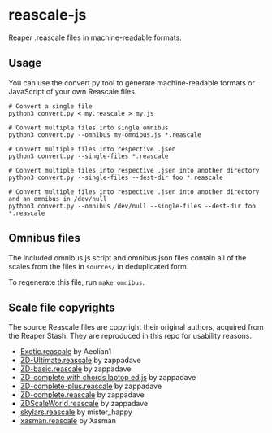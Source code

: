reascale-js
===========

Reaper .reascale files in machine-readable formats.

Usage
-----

You can use the convert.py tool to generate machine-readable formats or JavaScript of your own Reascale files.

```
# Convert a single file
python3 convert.py < my.reascale > my.js

# Convert multiple files into single omnibus
python3 convert.py --omnibus my-omnibus.js *.reascale

# Convert multiple files into respective .jsen
python3 convert.py --single-files *.reascale

# Convert multiple files into respective .jsen into another directory
python3 convert.py --single-files --dest-dir foo *.reascale

# Convert multiple files into respective .jsen into another directory and an omnibus in /dev/null
python3 convert.py --omnibus /dev/null --single-files --dest-dir foo *.reascale
```

Omnibus files
-------------

The included omnibus.js script and omnibus.json files 
contain all of the scales from the files in `sources/` in deduplicated form.
 
To regenerate this file, run `make omnibus`.
 

Scale file copyrights
---------------------

The source Reascale files are copyright their original authors, acquired from the Reaper Stash.
They are reproduced in this repo for usability reasons.

* [Exotic.reascale](http://stash.reaper.fm/v/7971/ReaScale-Exotic%20Scales%20%26%20Modes.zip) by Aeolian1
* [ZD-Ultimate.reascale](http://stash.reaper.fm/v/8075/ZD-Ultimate.reascale) by zappadave
* [ZD-basic.reascale](http://stash.reaper.fm/v/8065/ZD-basic.reascale) by zappadave
* [ZD-complete with chords laptop ed.js](https://stash.reaper.fm/v/27335/ZD-complete%20%20with%20chords%20laptop%20ed.reascale) by zappadave
* [ZD-complete-plus.reascale](http://stash.reaper.fm/v/8073/ZD-complete-plus.reascale) by zappadave
* [ZD-complete.reascale](http://stash.reaper.fm/v/8070/ZD-complete.reascale) by zappadave
* [ZDScaleWorld.reascale](http://stash.reaper.fm/v/7975/ZDScaleWorld.reascale) by zappadave
* [skylars.reascale](https://stash.reaper.fm/v/46318/skylars.reascale) by mister_happy
* [xasman.reascale](http://stash.reaper.fm/v/7982/xasman.reascale) by Xasman
